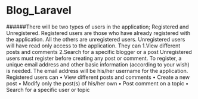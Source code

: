 # Blog_Laravel
######There will be two types of users in the application; Registered and Unregistered. Registered users are those who have already registered with the application. All the others are unregistered users.
Unregistered users will have read only access to the application. They can
1.View different posts and comments
2.Search for a specific blogger or a post
Unregistered users must register before creating any post or comment. To register, a unique email address and other basic information (according to your wish) is needed. The email address will be his/her username for the application.
Registered users can
•	View different posts and comments
•	Create a new post
•	Modify only the post(s) of his/her own
•	Post comment on a topic
•	Search for a specific user or topic
